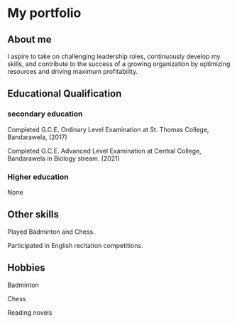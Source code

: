 # My portfolio

## About me
I aspire to take on challenging leadership roles, continuously develop my skills, and contribute to the success of a growing organization by optimizing resources and driving maximum profitability.

## Educational Qualification 
### secondary education 
Completed G.C.E. Ordinary Level Examination at St. Thomas College, Bandarawela, (2017)

Completed G.C.E. Advanced Level Examination at Central College, Bandarawela in Biology stream. (2021)

### Higher education 
None

## Other skills 
Played Badminton and Chess.

Participated in English recitation competitions.

## Hobbies 
Badminton

Chess

Reading novels

